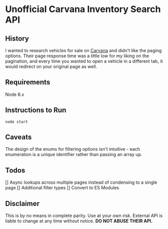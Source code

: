 # Unofficial Carvana Inventory Search API
## History
I wanted to research vehicles for sale on [Carvana](https://carvana.com) and didn't like the paging options. Their page response time was a little low for my liking on the pagination, and every time you wanted to open a vehicle in a different tab, it would redirect on your original page as well.

## Requirements
Node 8.x

## Instructions to Run
`node start`

## Caveats
The design of the enums for filtering options isn't intuitive - each enumeration is a unique identifier rather than passing an array up.

## Todos
[] Async lookups across multiple pages instead of condensing to a single page
[] Additional filter types
[] Convert to ES Modules

## Disclaimer
This is by no means in complete parity. Use at your own risk. External API is liable to change at any time without notice. **DO NOT ABUSE THEIR API.**
